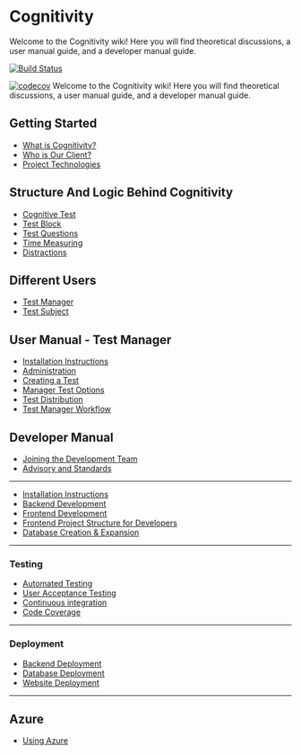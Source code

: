 # Cognitivity

Welcome to the Cognitivity wiki! Here you will find theoretical discussions, a user manual guide, and a developer manual guide.

[![Build Status](https://travis-ci.org/TechnionYearlyProject/Cognitivity.svg?branch=master)](https://travis-ci.org/TechnionYearlyProject/Cognitivity)


[![codecov](https://codecov.io/gh/TechnionYearlyProject/Cognitivity/branch/master/graph/badge.svg)](https://codecov.io/gh/TechnionYearlyProject/Cognitivity)
Welcome to the Cognitivity wiki! Here you will find theoretical discussions, a user manual guide, and a developer manual guide.

## Getting Started
* [What is Cognitivity?](https://github.com/TechnionYearlyProject/Cognitivity/wiki/Cognitivity---Overview)
* [Who is Our Client?](https://github.com/TechnionYearlyProject/Cognitivity/wiki/Out-client---Rakefet-Ackerman)
* [Project Technologies](https://github.com/TechnionYearlyProject/Cognitivity/wiki/Project-technologies---Overview)

## Structure And Logic Behind Cognitivity
* [Cognitive Test](https://github.com/TechnionYearlyProject/Cognitivity/wiki/Cognitive-Test---Structure,-Logic-And-UI)
* [Test Block](https://github.com/TechnionYearlyProject/Cognitivity/wiki/Cognitive-Test-Block---Structure,-Logic-And-UI)
* [Test Questions](https://github.com/TechnionYearlyProject/Cognitivity/wiki/Cognitive-Test-Question---Structure,-Logic-And-UI)
* [Time Measuring](https://github.com/TechnionYearlyProject/Cognitivity/wiki/Time-Measuring)
* [Distractions](https://github.com/TechnionYearlyProject/Cognitivity/wiki/Distractions)

## Different Users
* [Test Manager](https://github.com/TechnionYearlyProject/Cognitivity/wiki/System-User---The-Test-Manager)
* [Test Subject](https://github.com/TechnionYearlyProject/Cognitivity/wiki/System-User---The-Test-Subject)


## User Manual - Test Manager
* [Installation Instructions](https://github.com/TechnionYearlyProject/Cognitivity/wiki/Installation-Instructions-for-Users)
* [Administration](https://github.com/TechnionYearlyProject/Cognitivity/wiki/Administration-in-Cognitivity)
* [Creating a Test](https://github.com/TechnionYearlyProject/Cognitivity/wiki/Creating-a-test)
* [Manager Test Options](https://github.com/TechnionYearlyProject/Cognitivity/wiki/Manager-Test-Options)
* [Test Distribution](https://github.com/TechnionYearlyProject/Cognitivity/wiki/Cognitive-Test-Distribution)
* [Test Manager Workflow](https://github.com/TechnionYearlyProject/Cognitivity/wiki/Manager-Workflow)


## Developer Manual
* [Joining the Development Team](https://github.com/TechnionYearlyProject/Cognitivity/wiki/Joining-The-Development-Team)
* [Advisory and Standards](https://github.com/TechnionYearlyProject/Cognitivity/wiki/Development---Advisory-and-Coding-Standards)

***

* [Installation Instructions](https://github.com/TechnionYearlyProject/Cognitivity/wiki/Installation-Instructions-for-Developers)
* [Backend Development](https://github.com/TechnionYearlyProject/Cognitivity/wiki/Backend-Development)
* [Frontend Development](https://github.com/TechnionYearlyProject/Cognitivity/wiki/Front-End-Development)
* [Frontend Project Structure for Developers](https://github.com/TechnionYearlyProject/Cognitivity/wiki/Frontend-Project-Structure-for-Development)
* [Database Creation & Expansion](https://github.com/TechnionYearlyProject/Cognitivity/wiki/Database-Creation-and-Expansion)


***

### Testing
* [Automated Testing](https://github.com/TechnionYearlyProject/Cognitivity/wiki/Cognitivity-Automated-Testing)
* [User Acceptance Testing](https://github.com/TechnionYearlyProject/Cognitivity/wiki/Cognitivity-User-Acceptance-Testing-(UATs))
* [Continuous integration](https://github.com/TechnionYearlyProject/Cognitivity/wiki/Cognitivity-Continuous-Integration)
* [Code Coverage](https://github.com/TechnionYearlyProject/Cognitivity/wiki/Cognitivity-Code-Coverage)

***

### Deployment
* [Backend Deployment](https://github.com/TechnionYearlyProject/Cognitivity/wiki/Backend-Deployment-to-Azure)
* [Database Deployment](https://github.com/TechnionYearlyProject/Cognitivity/wiki/Database-Deployment)
* [Website Deployment](https://github.com/TechnionYearlyProject/Cognitivity/wiki/Website-Deployment)

***

## Azure
* [Using Azure](https://github.com/TechnionYearlyProject/Cognitivity/wiki/Azure-in-Cognitivity)
